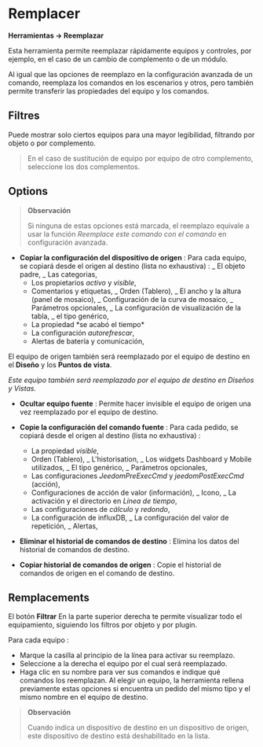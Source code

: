 # Remplacer

**Herramientas → Reemplazar**

Esta herramienta permite reemplazar rápidamente equipos y controles, por ejemplo, en el caso de un cambio de complemento o de un módulo.

Al igual que las opciones de reemplazo en la configuración avanzada de un comando, reemplaza los comandos en los escenarios y otros, pero también permite transferir las propiedades del equipo y los comandos.

## Filtres

Puede mostrar solo ciertos equipos para una mayor legibilidad, filtrando por objeto o por complemento.

> En el caso de sustitución de equipo por equipo de otro complemento, seleccione los dos complementos.

## Options

> **Observación**
>
> Si ninguna de estas opciones está marcada, el reemplazo equivale a usar la función _Reemplace este comando con el comando_ en configuración avanzada.

- **Copiar la configuración del dispositivo de origen** :
  Para cada equipo, se copiará desde el origen al destino (lista no exhaustiva) :
  _ El objeto padre,
  _ Las categorias,
  * Los propietarios *activo* y *visible*,
  * Comentarios y etiquetas,
  _ Orden (Tablero),
  _ El ancho y la altura (panel de mosaico),
  _ Configuración de la curva de mosaico,
  _ Parámetros opcionales,
  _ La configuración de visualización de la tabla,
  _ el tipo genérico,
  * La propiedad *se acabó el tiempo\*
  * La configuración *autorefrescar*,
  * Alertas de batería y comunicación,

El equipo de origen también será reemplazado por el equipo de destino en el **Diseño** y los **Puntos de vista**.

_Este equipo también será reemplazado por el equipo de destino en Diseños y Vistas._

- **Ocultar equipo fuente** : Permite hacer invisible el equipo de origen una vez reemplazado por el equipo de destino.

- **Copie la configuración del comando fuente** :
  Para cada pedido, se copiará desde el origen al destino (lista no exhaustiva) :
  * La propiedad *visible*,
  * Orden (Tablero),
  _ L'historisation,
  _ Los widgets Dashboard y Mobile utilizados,
  _ El tipo genérico,
  _ Parámetros opcionales,
  * Las configuraciones *JeedomPreExecCmd* y *jeedomPostExecCmd* (acción),
  * Configuraciones de acción de valor (información),
  _ Icono,
  _ La activación y el directorio en _Línea de tiempo_,
  * Las configuraciones de *cálculo* y *redondo*,
  * La configuración de influxDB,
  _ La configuración del valor de repetición,
  _ Alertas,

- **Eliminar el historial de comandos de destino** : Elimina los datos del historial de comandos de destino.

- **Copiar historial de comandos de origen** : Copie el historial de comandos de origen en el comando de destino.

## Remplacements

El botón **Filtrar** En la parte superior derecha te permite visualizar todo el equipamiento, siguiendo los filtros por objeto y por plugin.

Para cada equipo :

- Marque la casilla al principio de la línea para activar su reemplazo.
- Seleccione a la derecha el equipo por el cual será reemplazado.
- Haga clic en su nombre para ver sus comandos e indique qué comandos los reemplazan. Al elegir un equipo, la herramienta rellena previamente estas opciones si encuentra un pedido del mismo tipo y el mismo nombre en el equipo de destino.

> **Observación**
>
> Cuando indica un dispositivo de destino en un dispositivo de origen, este dispositivo de destino está deshabilitado en la lista.
